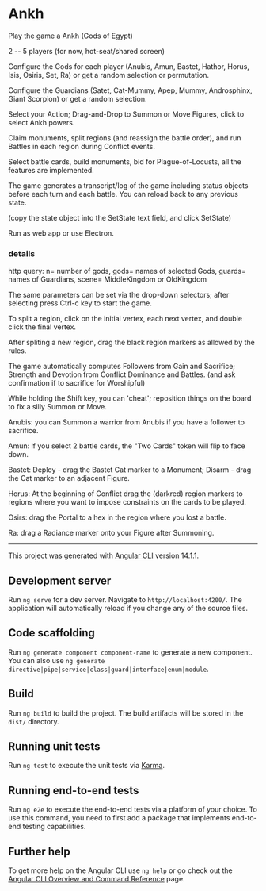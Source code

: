 # Ankh

Play the game a Ankh (Gods of Egypt) 

2 -- 5 players (for now, hot-seat/shared screen)

Configure the Gods for each player (Anubis, Amun, Bastet, Hathor, Horus, Isis, Osiris, Set, Ra) or get a random selection or permutation.

Configure the Guardians (Satet, Cat-Mummy, Apep, Mummy, Androsphinx, Giant Scorpion) or get a random selection.

Select your Action; Drag-and-Drop to Summon or Move Figures, click to select Ankh powers.

Claim monuments, split regions (and reassign the battle order), and run Battles in each region during Conflict events.

Select battle cards, build monuments, bid for Plague-of-Locusts, all the features are implemented.

The game generates a transcript/log of the game including status objects before each turn and each battle. You can reload back to any previous state.

(copy the state object into the SetState text field, and click SetState)


Run as web app or use Electron.

### details

http query: n= number of gods, gods= names of selected Gods, guards= names of Guardians, scene= MiddleKingdom or OldKingdom

The same parameters can be set via the drop-down selectors; after selecting press Ctrl-c key to start the game.

To split a region, click on the initial vertex, each next vertex, and double click the final vertex.

After spliting a new region, drag the black region markers as allowed by the rules.

The game automatically computes Followers from Gain and Sacrifice; Strength and Devotion from Conflict Dominance and Battles. (and ask confirmation if to sacrifice for Worshipful)

While holding the Shift key, you can 'cheat'; reposition things on the board to fix a silly Summon or Move.

Anubis: you can Summon a warrior from Anubis if you have a follower to sacrifice.

Amun: if you select 2 battle cards, the "Two Cards" token will flip to face down.

Bastet: Deploy - drag the Bastet Cat marker to a Monument; Disarm - drag the Cat marker to an adjacent Figure.

Horus: At the beginning of Conflict drag the (darkred) region markers to regions where you want to impose constraints on the cards to be played.

Osirs: drag the Portal to a hex in the region where you lost a battle.

Ra: drag a Radiance marker onto your Figure after Summoning.

------

This project was generated with [Angular CLI](https://github.com/angular/angular-cli) version 14.1.1.

## Development server

Run `ng serve` for a dev server. Navigate to `http://localhost:4200/`. The application will automatically reload if you change any of the source files.

## Code scaffolding

Run `ng generate component component-name` to generate a new component. You can also use `ng generate directive|pipe|service|class|guard|interface|enum|module`.

## Build

Run `ng build` to build the project. The build artifacts will be stored in the `dist/` directory.

## Running unit tests

Run `ng test` to execute the unit tests via [Karma](https://karma-runner.github.io).

## Running end-to-end tests

Run `ng e2e` to execute the end-to-end tests via a platform of your choice. To use this command, you need to first add a package that implements end-to-end testing capabilities.

## Further help

To get more help on the Angular CLI use `ng help` or go check out the [Angular CLI Overview and Command Reference](https://angular.io/cli) page.
